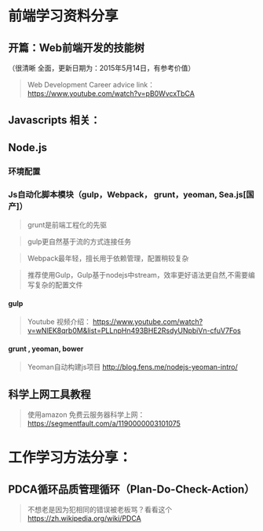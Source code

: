 #   前端学习资料分享

##  开篇：Web前端开发的技能树 
（很清晰 全面，更新日期为：2015年5月14日，有参考价值）
>    Web Development Career advice
> 	link：https://www.youtube.com/watch?v=pB0WvcxTbCA  

##  Javascripts 相关：

##  Node.js  

### 环境配置


### Js自动化脚本模块（gulp，Webpack，  grunt，yeoman, Sea.js[国产]）

>  grunt是前端工程化的先驱

>  gulp更自然基于流的方式连接任务

>  Webpack最年轻，擅长用于依赖管理，配置稍较复杂

>  推荐使用Gulp，Gulp基于nodejs中stream，效率更好语法更自然,不需要编写复杂的配置文件


#### gulp 

> Youtube 视频介绍： 
> https://www.youtube.com/watch?v=wNlEK8qrb0M&list=PLLnpHn493BHE2RsdyUNpbiVn-cfuV7Fos

####  grunt , yeoman, bower

> Yeoman自动构建js项目 
> http://blog.fens.me/nodejs-yeoman-intro/

## 科学上网工具教程

>  使用amazon 免费云服务器科学上网：
>  https://segmentfault.com/a/1190000003101075


# 工作学习方法分享：

## PDCA循环品质管理循环（Plan-Do-Check-Action） 

> 不想老是因为犯相同的错误被老板骂？看看这个 
> https://zh.wikipedia.org/wiki/PDCA